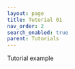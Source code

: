 ```yaml
---
layout: page
title: Tutorial 01
nav_order: 2
search_enabled: true
parent: Tutorials
---
```


Tutorial example
